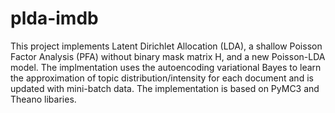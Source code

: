 # plda-imdb

This project implements Latent Dirichlet Allocation (LDA), a shallow Poisson Factor Analysis (PFA) without binary mask matrix H, and a new Poisson-LDA model. 
The implmentation uses the autoencoding variational Bayes to learn the approximation of topic distribution/intensity for each document and is updated with mini-batch data.
The implementation is based on PyMC3 and Theano libaries.
